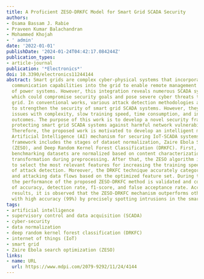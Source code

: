 ```yaml
---
title: A Proficient ZESO-DRKFC Model for Smart Grid SCADA Security
authors:
- Osama Bassam J. Rabie
- Praveen Kumar Balachandran
- Mohammed Khojah
- ' admin'
date: '2022-01-01'
publishDate: '2024-01-24T04:42:17.084244Z'
publication_types:
- article-journal
publication: '*Electronics*'
doi: 10.3390/electronics11244144
abstract: Smart grids are complex cyber-physical systems that incorporate smart devices’
  communication capabilities into the grid to enable remote management and the control
  of power systems. However, this integration reveals numerous SCADA system flaws,
  which could compromise security goals and pose severe cyber threats to the smart
  grid. In conventional works, various attack detection methodologies are developed
  to strengthen the security of smart grid SCADA systems. However, they have several
  issues with complexity, slow training speed, time consumption, and inaccurate prediction
  outcomes. The purpose of this work is to develop a novel security framework for
  protecting smart grid SCADA systems against harmful network vulnerabilities or intrusions.
  Therefore, the proposed work is motivated to develop an intelligent meta-heuristic-based
  Artificial Intelligence (AI) mechanism for securing IoT-SCADA systems. The proposed
  framework includes the stages of dataset normalization, Zaire Ebola Search Optimization
  (ZESO), and Deep Random Kernel Forest Classification (DRKFC). First, the original
  benchmarking datasets are normalized based on content characterization and category
  transformation during preprocessing. After that, the ZESO algorithm is deployed
  to select the most relevant features for increasing the training speed and accuracy
  of attack detection. Moreover, the DRKFC technique accurately categorizes the normal
  and attacking data flows based on the optimized feature set. During the evaluation,
  the performance of the proposed ZESO-DRKFC method is validated and compared in terms
  of accuracy, detection rate, f1-score, and false acceptance rate. According to the
  results, it is observed that the ZESO-DRKFC mechanism outperforms other techniques
  with high accuracy (99%) by precisely spotting intrusions in the smart grid systems.
tags:
- artificial intelligence
- supervisory control and data acquisition (SCADA)
- cyber-security
- data normalization
- deep random kernel forest classification (DRKFC)
- internet of things (IoT)
- smart grid
- Zaire Ebola search optimization (ZESO)
links:
- name: URL
  url: https://www.mdpi.com/2079-9292/11/24/4144
---
```

